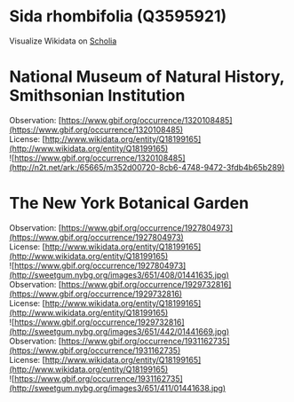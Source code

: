 
Sida rhombifolia (Q3595921)
===========================
  
Visualize Wikidata on [Scholia](https://scholia.toolforge.org/taxon/Q3595921)
# National Museum of Natural History, Smithsonian Institution
  
Observation: [https://www.gbif.org/occurrence/1320108485](https://www.gbif.org/occurrence/1320108485)  
License: [http://www.wikidata.org/entity/Q18199165](http://www.wikidata.org/entity/Q18199165)  
![https://www.gbif.org/occurrence/1320108485](http://n2t.net/ark:/65665/m352d00720-8cb6-4748-9472-3fdb4b65b289)
# The New York Botanical Garden
  
Observation: [https://www.gbif.org/occurrence/1927804973](https://www.gbif.org/occurrence/1927804973)  
License: [http://www.wikidata.org/entity/Q18199165](http://www.wikidata.org/entity/Q18199165)  
![https://www.gbif.org/occurrence/1927804973](http://sweetgum.nybg.org/images3/651/408/01441635.jpg)  
Observation: [https://www.gbif.org/occurrence/1929732816](https://www.gbif.org/occurrence/1929732816)  
License: [http://www.wikidata.org/entity/Q18199165](http://www.wikidata.org/entity/Q18199165)  
![https://www.gbif.org/occurrence/1929732816](http://sweetgum.nybg.org/images3/651/442/01441669.jpg)  
Observation: [https://www.gbif.org/occurrence/1931162735](https://www.gbif.org/occurrence/1931162735)  
License: [http://www.wikidata.org/entity/Q18199165](http://www.wikidata.org/entity/Q18199165)  
![https://www.gbif.org/occurrence/1931162735](http://sweetgum.nybg.org/images3/651/411/01441638.jpg)